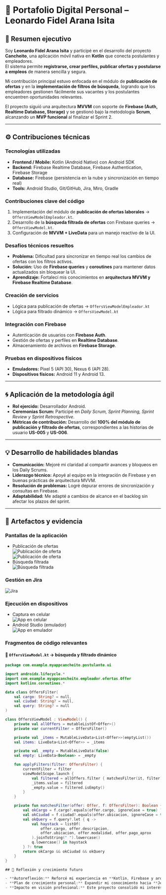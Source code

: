 # 📱 Portafolio Digital Personal – Leonardo Fidel Arana Isita

## 📌 Resumen ejecutivo  
Soy **Leonardo Fidel Arana Isita** y participé en el desarrollo del proyecto **Cancheito**, una aplicación móvil nativa en **Kotlin** que conecta postulantes y empleadores.  
El sistema permite **registrarse, crear perfiles, publicar ofertas y postularse a empleos** de manera sencilla y segura.  

Mi contribución principal estuvo enfocada en el módulo de **publicación de ofertas** y en la **implementación de filtros de búsqueda**, logrando que los empleadores gestionen fácilmente sus vacantes y los postulantes encuentren oportunidades relevantes.  

El proyecto siguió una arquitectura **MVVM** con soporte de **Firebase (Auth, Realtime Database, Storage)** y se gestionó bajo la metodología **Scrum**, alcanzando un **MVP funcional** al finalizar el Sprint 2.  

---

## ⚙️ Contribuciones técnicas  

### Tecnologías utilizadas  
- **Frontend / Mobile:** Kotlin (Android Nativo) con Android SDK  
- **Backend:** Firebase Realtime Database, Firebase Authentication, Firebase Storage  
- **Database:** Firebase (persistencia en la nube y sincronización en tiempo real)  
- **Tools:** Android Studio, Git/GitHub, Jira, Miro, Gradle  

### Contribuciones clave del código  
1. Implementación del módulo de **publicación de ofertas laborales** → `OffersViewModelEmpleador.kt`.  
2. Desarrollo de la **búsqueda filtrada de ofertas** con Firebase queries → `OffersViewModel.kt`.  
3. Configuración de **MVVM + LiveData** para un manejo reactivo de la UI.  

### Desafíos técnicos resueltos  
- **Problema:** Dificultad para sincronizar en tiempo real los cambios de ofertas con los filtros activos.  
- **Solución:** Uso de **Firebase queries** y **coroutines** para mantener datos actualizados sin bloquear la UI.  
- **Aprendizaje:** Fortalecí mis conocimientos en **arquitectura MVVM y Firebase Realtime Database**.  

### Creación de servicios  
- Lógica para publicación de ofertas → `OffersViewModelEmpleador.kt`  
- Lógica para filtrado dinámico → `OffersViewModel.kt`  

### Integración con Firebase  
- Autenticación de usuarios con **Firebase Auth**.  
- Gestión de ofertas y perfiles en **Realtime Database**.  
- Almacenamiento de archivos en **Firebase Storage**.  

### Pruebas en dispositivos físicos  
- **Emuladores:** Pixel 5 (API 30), Nexus 6 (API 28).  
- **Dispositivos físicos:** Android 11 y Android 13.  

---

## 🌀 Aplicación de la metodología ágil  
- **Rol ejercido:** Desarrollador Android.  
- **Ceremonias Scrum:** Participé en *Daily Scrum, Sprint Planning, Sprint Review y Sprint Retrospective*.  
- **Métricas de contribución:** Desarrollo del **100% del módulo de publicación y filtrado de ofertas**, correspondientes a las historias de usuario **US-005** y **US-006**.  

---

## 💡 Desarrollo de habilidades blandas  
- **Comunicación:** Mejoré mi claridad al compartir avances y bloqueos en los Daily Scrums.  
- **Liderazgo técnico:** Apoyé al equipo en la integración de Firebase y en buenas prácticas de arquitectura MVVM.  
- **Resolución de problemas:** Logré depurar errores de sincronización y consultas en Firebase.  
- **Adaptabilidad:** Me adapté a cambios de alcance en el backlog sin afectar los plazos del sprint.  

---

## 📂 Artefactos y evidencia  

### Pantallas de la aplicación  
- Publicación de ofertas  
  ![Publicación de oferta](imagen/publicar.jpg)  
  ![Publicación de oferta](imagen/publicar1.jpg)  
- Búsqueda filtrada  
  ![Búsqueda filtrada](imagen/filtro.jpg)  

### Gestión en Jira  
![Jira](imagen/jira.jpg)  

### Ejecución en dispositivos  
- Captura en celular  
  ![App en celular](imagen/celular.jpg)  
- Android Studio (emulador)  
  ![App en emulador](imagen/android.jpg)  

### Fragmentos de código relevantes  

#### 📑 `OffersViewModel.kt` → búsqueda y filtrado dinámico  

```kotlin
package com.example.myappcancheito.postulante.ui

import androidx.lifecycle.*
import com.example.myappcancheito.empleador.ofertas.Offer
import kotlinx.coroutines.*

data class OffersFilter(
    val cargo: String? = null,
    val ciudad: String? = null,
    val query: String? = null
)

class OffersViewModel : ViewModel() {
    private val allOffers = mutableListOf<Offer>()
    private var currentFilter = OffersFilter()

    private val _items = MutableLiveData<List<Offer>>(emptyList())
    val items: LiveData<List<Offer>> = _items

    private val _empty = MutableLiveData(false)
    val empty: LiveData<Boolean> = _empty

    fun applyFilters(filter: OffersFilter) {
        currentFilter = filter
        viewModelScope.launch {
            val filtered = allOffers.filter { matchesFilter(it, filter) }
            _items.value = filtered
            _empty.value = filtered.isEmpty()
        }
    }

    private fun matchesFilter(offer: Offer, f: OffersFilter): Boolean {
        val okCargo = f.cargo?.equals(offer.cargo, ignoreCase = true) ?: true
        val okCiudad = f.ciudad?.equals(offer.ubicacion, ignoreCase = true) ?: true
        val okQuery = f.query?.let { q ->
            val haystack = listOf(
                offer.cargo, offer.descripcion,
                offer.ubicacion, offer.modalidad, offer.pago_aprox
            ).joinToString(" ").lowercase()
            q.lowercase() in haystack
        } ?: true
        return okCargo && okCiudad && okQuery
    }
}

## 🔮 Reflexión y crecimiento futuro

- **Autoreflexión:** Reforcé mi experiencia en **Kotlin, Firebase y arquitectura MVVM**, logrando entregar un módulo funcional y escalable.  
- **Plan de crecimiento personal:** Expandir mi conocimiento hacia **Jetpack Compose y Clean Architecture** para mejorar escalabilidad y productividad.  
- **Impacto en visión profesional:** Este proyecto consolidó mi interés en el **desarrollo móvil nativo Android** y me impulsa a seguir especializándome en apps con **Firebase y arquitecturas modernas**.  


